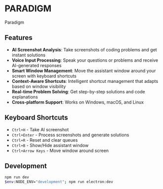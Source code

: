 # PARADIGM

Paradigm

## Features

- **AI Screenshot Analysis**: Take screenshots of coding problems and get instant solutions
- **Voice Input Processing**: Speak your questions or problems and receive AI-generated responses
- **Smart Window Management**: Move the assistant window around your screen with keyboard shortcuts
- **Context-Aware Shortcuts**: Intelligent shortcut management that adapts based on window visibility
- **Real-time Problem Solving**: Get step-by-step solutions and code explanations
- **Cross-platform Support**: Works on Windows, macOS, and Linux

## Keyboard Shortcuts

- `Ctrl+H` - Take AI screenshot
- `Ctrl+Enter` - Process screenshots and generate solutions
- `Ctrl+R` - Reset and clear queues
- `Ctrl+B` - Show/Hide assistant window
- `Ctrl+Arrow Keys` - Move window around screen

## Development

```bash
npm run dev
$env:NODE_ENV="development"; npm run electron:dev
```